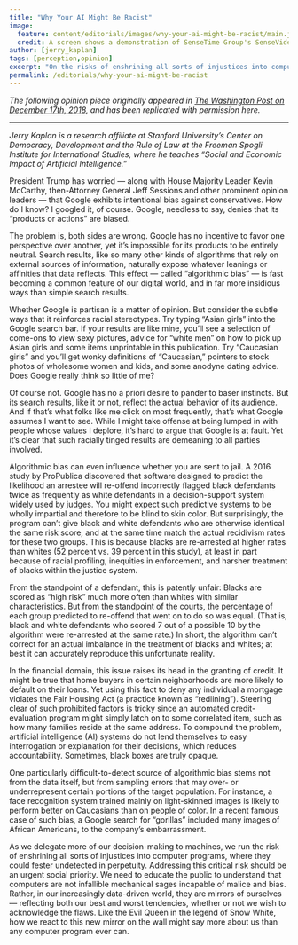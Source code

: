 ```yaml
---
title: "Why Your AI Might Be Racist"
image:
  feature: content/editorials/images/why-your-ai-might-be-racist/main.jpg
  credit: A screen shows a demonstration of SenseTime Group's SenseVideo pedestrian and vehicle recognition system at the company's showroom in Beijing in June. (Gilles Sabrie/Bloomberg)
author: [jerry_kaplan]
tags: [perception,opinion]
excerpt: "On the risks of enshrining all sorts of injustices into computer programs, where they could fester undetected in perpetuity."
permalink: /editorials/why-your-ai-might-be-racist
---
```

_The following opinion piece originally appeared in [The Washington Post on December 17th, 2018](https://www.washingtonpost.com/opinions/2018/12/17/why-your-ai-might-be-racist/), and has been replicated with permission here._

<hr>

_Jerry Kaplan is a research affiliate at Stanford University’s Center on Democracy, Development and the Rule of Law at the Freeman Spogli Institute for International Studies, where he teaches “Social and Economic Impact of Artificial Intelligence.”_

President Trump has worried — along with House Majority Leader Kevin McCarthy, then-Attorney General Jeff Sessions and other prominent opinion leaders — that Google exhibits intentional bias against conservatives. How do I know? I googled it, of course. Google, needless to say, denies that its “products or actions” are biased.

The problem is, both sides are wrong. Google has no incentive to favor one perspective over another, yet it’s impossible for its products to be entirely neutral. Search results, like so many other kinds of algorithms that rely on external sources of information, naturally expose whatever leanings or affinities that data reflects. This effect — called “algorithmic bias” — is fast becoming a common feature of our digital world, and in far more insidious ways than simple search results.

Whether Google is partisan is a matter of opinion. But consider the subtle ways that it reinforces racial stereotypes. Try typing “Asian girls” into the Google search bar. If your results are like mine, you’ll see a selection of come-ons to view sexy pictures, advice for “white men” on how to pick up Asian girls and some items unprintable in this publication. Try “Caucasian girls” and you’ll get wonky definitions of “Caucasian,” pointers to stock photos of wholesome women and kids, and some anodyne dating advice. Does Google really think so little of me?

Of course not. Google has no a priori desire to pander to baser instincts. But its search results, like it or not, reflect the actual behavior of its audience. And if that’s what folks like me click on most frequently, that’s what Google assumes I want to see. While I might take offense at being lumped in with people whose values I deplore, it’s hard to argue that Google is at fault. Yet it’s clear that such racially tinged results are demeaning to all parties involved.

Algorithmic bias can even influence whether you are sent to jail. A 2016 study by ProPublica discovered that software designed to predict the likelihood an arrestee will re-offend incorrectly flagged black defendants twice as frequently as white defendants in a decision-support system widely used by judges. You might expect such predictive systems to be wholly impartial and therefore to be blind to skin color. But surprisingly, the program can’t give black and white defendants who are otherwise identical the same risk score, and at the same time match the actual recidivism rates for these two groups. This is because blacks are re-arrested at higher rates than whites (52 percent vs. 39 percent in this study), at least in part because of racial profiling, inequities in enforcement, and harsher treatment of blacks within the justice system.

From the standpoint of a defendant, this is patently unfair: Blacks are scored as “high risk” much more often than whites with similar characteristics. But from the standpoint of the courts, the percentage of each group predicted to re-offend that went on to do so was equal. (That is, black and white defendants who scored 7 out of a possible 10 by the algorithm were re-arrested at the same rate.) In short, the algorithm can’t correct for an actual imbalance in the treatment of blacks and whites; at best it can accurately reproduce this unfortunate reality.

In the financial domain, this issue raises its head in the granting of credit. It might be true that home buyers in certain neighborhoods are more likely to default on their loans. Yet using this fact to deny any individual a mortgage violates the Fair Housing Act (a practice known as “redlining”). Steering clear of such prohibited factors is tricky since an automated credit-evaluation program might simply latch on to some correlated item, such as how many families reside at the same address. To compound the problem, artificial intelligence (AI) systems do not lend themselves to easy interrogation or explanation for their decisions, which reduces accountability. Sometimes, black boxes are truly opaque.

One particularly difficult-to-detect source of algorithmic bias stems not from the data itself, but from sampling errors that may over- or underrepresent certain portions of the target population. For instance, a face recognition system trained mainly on light-skinned images is likely to perform better on Caucasians than on people of color. In a recent famous case of such bias, a Google search for “gorillas” included many images of African Americans, to the company’s embarrassment.

As we delegate more of our decision-making to machines, we run the risk of enshrining all sorts of injustices into computer programs, where they could fester undetected in perpetuity. Addressing this critical risk should be an urgent social priority. We need to educate the public to understand that computers are not infallible mechanical sages incapable of malice and bias. Rather, in our increasingly data-driven world, they are mirrors of ourselves — reflecting both our best and worst tendencies, whether or not we wish to acknowledge the flaws. Like the Evil Queen in the legend of Snow White, how we react to this new mirror on the wall might say more about us than any computer program ever can.



